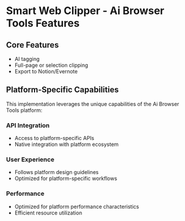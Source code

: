 # Smart Web Clipper - Ai Browser Tools Features

## Core Features
- AI tagging
- Full-page or selection clipping
- Export to Notion/Evernote

## Platform-Specific Capabilities
This implementation leverages the unique capabilities of the Ai Browser Tools platform:

### API Integration
- Access to platform-specific APIs
- Native integration with platform ecosystem

### User Experience
- Follows platform design guidelines
- Optimized for platform-specific workflows

### Performance
- Optimized for platform performance characteristics
- Efficient resource utilization
